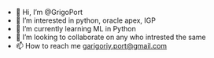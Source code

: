 - 👋 Hi, I’m @GrigoPort
- 👀 I’m interested in python, oracle apex, IGP
- 🌱 I’m currently learning ML in Python
- 💞️ I’m looking to collaborate on any who intrested the same
- 📫 How to reach me garigoriy.port@gmail.com

